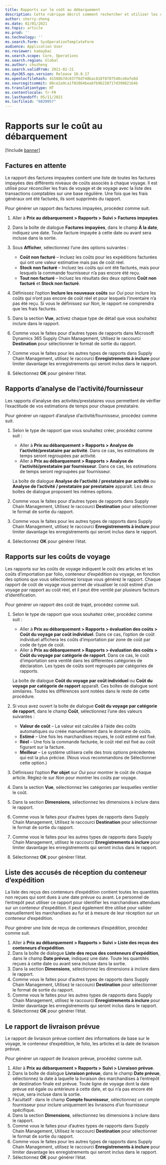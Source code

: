 ```yaml
---
title: Rapports sur le coût au débarquement
description: Cette rubrique décrit comment rechercher et utiliser les différents types de rapports disponibles pour le module Coût au débarquement.
author: sherry-zheng
ms.date: 02/01/2021
ms.topic: article
ms.prod: ''
ms.technology: ''
ms.search.form: SysOperationTemplateForm
audience: Application User
ms.reviewer: kamaybac
ms.search.scope: Core, Operations
ms.search.region: Global
ms.author: chuzheng
ms.search.validFrom: 2021-02-21
ms.dyn365.ops.version: Release 10.0.17
ms.openlocfilehash: 41588b7dc037f6d748bac818f8707540ce8afe8d
ms.sourcegitcommit: 08ce2a9ca1f02064beabfb9b228717d39882164b
ms.translationtype: HT
ms.contentlocale: fr-FR
ms.lasthandoff: 05/11/2021
ms.locfileid: "6020957"
---
```

# <a name="landed-cost-reports"></a>Rapports sur le coût au débarquement

[!include [banner](../../includes/banner.md)]

## <a name="outstanding-invoices"></a>Factures en attente

Le rapport des factures impayées contient une liste de toutes les factures impayées des différents niveaux de coûts associés à chaque voyage. Il est utilisé pour réconcilier les frais de voyage et de voyage avec la liste des transactions comptables sur une base régulière. Une fois que les frais généraux ont été facturés, ils sont supprimés du rapport.

Pour générer un rapport des factures impayées, procédez comme suit.

1. Aller à **Prix au débarquement \> Rapports \> Suivi \> Factures impayées**.
1. Dans la boîte de dialogue **Factures impayées**, dans le champ **À la date**, indiquez une date. Toute facture impayée à cette date ou avant sera incluse dans la sortie.
1. Sous **Afficher**, sélectionnez l’une des options suivantes :

    - **Coût non facturé** – Incluez les coûts pour les expéditions facturées qui ont une valeur estimative mais pas de coût réel.
    - **Stock non facturé** – Incluez les coûts qui ont été facturés, mais pour lesquels la commande fournisseur n’a pas encore été reçu.
    - **Tout non facturé** – Incluez les résultats des deux options **Coût non facturé** et **Stock non facturé**.

1. Définissez l’option **Inclure les nouveaux coûts** sur *Oui* pour inclure les coûts qui n’ont pas encore de coût réel et pour lesquels l’inventaire n’a pas été reçu. Si vous le définissez sur *Non*, le rapport ne comprendra que les frais facturés.
1. Dans la section **Vue**, activez chaque type de détail que vous souhaitez inclure dans le rapport.
1. Comme vous le faites pour d’autres types de rapports dans Microsoft Dynamics 365 Supply Chain Management, Utilisez le raccourci **Destination** pour sélectionner le format de sortie du rapport.
1. Comme vous le faites pour les autres types de rapports dans Supply Chain Management, utilisez le raccourci **Enregistrements à inclure** pour limiter davantage les enregistrements qui seront inclus dans le rapport.
1. Sélectionnez **OK** pour générer l’état.

## <a name="activityprovider-analysis-reports"></a>Rapports d’analyse de l’activité/fournisseur

Les rapports d’analyse des activités/prestataires vous permettent de vérifier l’exactitude de vos estimations de temps pour chaque prestataire.

Pour générer un rapport d’analyse d’activité/fournisseur, procédez comme suit.

1. Selon le type de rapport que vous souhaitez créer, procédez comme suit :

    - Aller à **Prix au débarquement \> Rapports \> Analyse de l’activité/prestataire par activité**. Dans ce cas, les estimations de temps seront regroupées par activité.
    - Aller à **Prix au débarquement \> Rapports \> Analyse de l’activité/prestataire par fournisseur**. Dans ce cas, les estimations de temps seront regroupées par fournisseur.

    La boîte de dialogue **Analyse de l’activité / prestataire par activité** ou **Analyse de l’activité / prestataire par prestataire** apparaît. Les deux boîtes de dialogue proposent les mêmes options.

1. Comme vous le faites pour d’autres types de rapports dans Supply Chain Management, Utilisez le raccourci **Destination** pour sélectionner le format de sortie du rapport.
1. Comme vous le faites pour les autres types de rapports dans Supply Chain Management, utilisez le raccourci **Enregistrements à inclure** pour limiter davantage les enregistrements qui seront inclus dans le rapport.
1. Sélectionnez **OK** pour générer l’état.

## <a name="voyage-costing-reports"></a>Rapports sur les coûts de voyage

Les rapports sur les coûts de voyage indiquent le coût des articles et les coûts d’importation par folio, conteneur d’expédition ou voyage, en fonction des options que vous sélectionnez lorsque vous générez le rapport. Chaque rapport de coût de voyage vous permet de visualiser le coût estimé d’un voyage par rapport au coût réel, et il peut être ventilé par plusieurs facteurs d’identification.

Pour générer un rapport des coût de trajet, procédez comme suit.

1. Selon le type de rapport que vous souhaitez créer, procédez comme suit :

    - Aller à **Prix au débarquement \> Rapports \> évaluation des coûts \> Coût du voyage par coût individuel**. Dans ce cas, l’option de coût individuel affichera les coûts d’importation par zone de coût par code de type de coût.
    - Aller à **Prix au débarquement \> Rapports \> évaluation des coûts \> Coût du voyage par catégorie de rapport**. Dans ce cas, le coût d’importation sera ventilé dans les différentes catégories de déclaration. Les types de coûts sont regroupés par catégories de rapports.

    La boîte de dialogue **Coût du voyage par coût individuel** ou **Coût du voyage par catégorie de rapport** apparaît. Ces boîtes de dialogue sont similaires. Toutes les différences sont notées dans le reste de cette procédure.

1. Si vous avez ouvert la boîte de dialogue **Coût du voyage par catégorie de rapport**, dans le champ **Coût**, sélectionnez l’une des valeurs suivantes :

    - **Valeur de coût** – La valeur est calculée à l’aide des coûts automatiques ou créée manuellement dans le domaine de coûts.
    - **Estimé** – Une fois les marchandises reçues, le coût estimé est fixé.
    - **Réel** – Une fois la commande facturée, le coût réel est fixé au coût figurant sur la facture.
    - **Meilleur** – Le système utilisera celle des trois options précédentes qui est la plus précise. (Nous vous recommandons de Sélectionner cette option.)

1. Définissez l’option **Par objet** sur *Oui* pour montrer le coût de chaque article. Réglez-le sur *Non* pour montrer les coûts par voyage.
1. Dans la section **Vue**, sélectionnez les catégories par lesquelles ventiler le coût.
1. Dans la section **Dimensions**, sélectionnez les dimensions à inclure dans le rapport.
1. Comme vous le faites pour d’autres types de rapports dans Supply Chain Management, Utilisez le raccourci **Destination** pour sélectionner le format de sortie du rapport.
1. Comme vous le faites pour les autres types de rapports dans Supply Chain Management, utilisez le raccourci **Enregistrements à inclure** pour limiter davantage les enregistrements qui seront inclus dans le rapport.
1. Sélectionnez **OK** pour générer l’état.

## <a name="shipping-container-receipts-list"></a>Liste des accusés de réception du conteneur d’expédition

La liste des reçus des conteneurs d’expédition contient toutes les quantités non reçues qui sont dues à une date prévue ou avant. Le personnel de l’entrepôt peut utiliser ce rapport pour identifier les marchandises attendues sur un conteneur d’expédition. Il peut également être utilisé pour valider manuellement les marchandises au fur et à mesure de leur réception sur un conteneur d’expédition.

Pour générer une liste de reçus de conteneurs d’expédition, procédez comme suit.

1. Aller à **Prix au débarquement \> Rapports \> Suivi \> Liste des reçus des conteneurs d’expédition**.
1. Dans la boîte de dialogue **Liste des reçus des conteneurs d’expédition**, dans le champ **Date prévue**, indiquez une date. Toute les quantités reçues à cette date ou avant sera incluse dans la sortie.
1. Dans la section **Dimensions**, sélectionnez les dimensions à inclure dans le rapport.
1. Comme vous le faites pour d’autres types de rapports dans Supply Chain Management, Utilisez le raccourci **Destination** pour sélectionner le format de sortie du rapport.
1. Comme vous le faites pour les autres types de rapports dans Supply Chain Management, utilisez le raccourci **Enregistrements à inclure** pour limiter davantage les enregistrements qui seront inclus dans le rapport.
1. Sélectionnez **OK** pour générer l’état.

## <a name="expected-delivery-report"></a>Le rapport de livraison prévue

Le rapport de livraison prévue contient des informations de base sur le voyage, le conteneur d’expédition, le folio, les articles et la date de livraison prévue.

Pour générer un rapport de livraison prévue, procédez comme suit.

1. Aller à **Prix au débarquement \> Rapports \> Suivi \> Livraison prévue**.
1. Dans la boîte de dialogue **Livraison prévue**, dans le champ **Date prévue**, sélectionnez la date à laquelle la livraison des marchandises à l’entrepôt de destination finale est prévue. Toute ligne de voyage dont la date prévue est égale ou antérieure à cette date, et qui n’a pas encore été reçue, sera incluse dans la sortie.
1. Facultatif : dans le champ **Compte fournisseur**, sélectionnez un compte fournisseur pour inclure uniquement les livraisons d’un fournisseur spécifique.
1. Dans la section **Dimensions**, sélectionnez les dimensions à inclure dans le rapport.
1. Comme vous le faites pour d’autres types de rapports dans Supply Chain Management, Utilisez le raccourci **Destination** pour sélectionner le format de sortie du rapport.
1. Comme vous le faites pour les autres types de rapports dans Supply Chain Management, utilisez le raccourci **Enregistrements à inclure** pour limiter davantage les enregistrements qui seront inclus dans le rapport.
1. Sélectionnez **OK** pour générer l’état.
